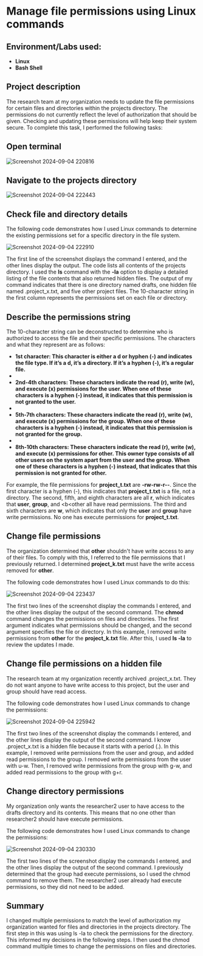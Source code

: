 # Manage file permissions using Linux commands

## Environment/Labs used:
- <b>Linux</b>
- <b>Bash Shell</b>

## Project description
The research team at my organization needs to update the file permissions for certain files and directories within the projects directory. The permissions do not currently reflect the level of authorization that should be given. Checking and updating these permissions will help keep their system secure. To complete this task, I performed the following tasks:

## Open terminal
![Screenshot 2024-09-04 220816](https://github.com/user-attachments/assets/24699683-55bd-4cb9-a3c3-187a755c9308)

## Navigate to the projects directory
![Screenshot 2024-09-04 222443](https://github.com/user-attachments/assets/2d95d33e-7597-42bf-8f12-3525b3d06393)

## Check file and directory details
The following code demonstrates how I used Linux commands to determine the existing permissions set for a specific directory in the file system.

![Screenshot 2024-09-04 222910](https://github.com/user-attachments/assets/3a726a0e-7d10-4a08-9fa5-ca6d0e5ffe13)


The first line of the screenshot displays the command I entered, and the other lines display the output. The code lists all contents of the projects directory. I used the <b>ls</b> command with the <b>-la</b> option to display a detailed listing of the file contents that also returned hidden files. The output of my command indicates that there is one directory named drafts, one hidden file named .project_x.txt, and five other project files. The 10-character string in the first column represents the permissions set on each file or directory.

## Describe the permissions string
The 10-character string can be deconstructed to determine who is authorized to access the file and their specific permissions. The characters and what they represent are as follows:

-	<b>1st character: This character is either a d or hyphen (-) and indicates the file type. If it’s a d, it’s a directory. If it’s a hyphen (-), it’s a regular file.</b>
-	
-	<b>2nd-4th characters: These characters indicate the read (r), write (w), and execute (x) permissions for the user. When one of these characters is a hyphen (-) instead, it indicates that this permission is not granted to the user.</b>
-	
-	<b>5th-7th characters: These characters indicate the read (r), write (w), and execute (x) permissions for the group. When one of these characters is a hyphen (-) instead, it indicates that this permission is not granted for the group.</b>
-	
-	<b>8th-10th characters: These characters indicate the read (r), write (w), and execute (x) permissions for other. This owner type consists of all other users on the system apart from the user and the group. When one of these characters is a hyphen (-) instead, that indicates that this permission is not granted for other.</b>

For example, the file permissions for <b>project_t.txt</b> are <b>-rw-rw-r--</b>. Since the first character is a hyphen (-), this indicates that <b>project_t.txt</b> is a file, not a directory. The second, fifth, and eighth characters are all <b>r</b>, which indicates that <b>user</b>, <b>group</b>, and <b<other</b> all have read permissions. The third and sixth characters are <b>w</b>, which indicates that only the <b>user</b> and <b>group</b> have write permissions. No one has execute permissions for <b>project_t.txt</b>.

## Change file permissions
The organization determined that <b>other</b> shouldn't have write access to any of their files. To comply with this, I referred to the file permissions that I previously returned. I determined <b>project_k.txt</b> must have the write access removed for <b>other</b>.

The following code demonstrates how I used Linux commands to do this:

 ![Screenshot 2024-09-04 223437](https://github.com/user-attachments/assets/4c0c67a2-68ea-40b1-8c61-f8c70382c29d)


The first two lines of the screenshot display the commands I entered, and the other lines display the output of the second command. The <b>chmod</b> command changes the permissions on files and directories. The first argument indicates what permissions should be changed, and the second argument specifies the file or directory. In this example, I removed write permissions from <b>other</b> for the <b>project_k.txt</b> file. After this, I used <b>ls -la</b> to review the updates I made.

## Change file permissions on a hidden file
The research team at my organization recently archived .project_x.txt. They do not want anyone to have write access to this project, but the user and group should have read access. 

The following code demonstrates how I used Linux commands to change the permissions:

 ![Screenshot 2024-09-04 225942](https://github.com/user-attachments/assets/231ddd21-3a0d-4cb6-9adc-f0cf6841bbc6)


The first two lines of the screenshot display the commands I entered, and the other lines display the output of the second command. I know .project_x.txt is a hidden file because it starts with a period (.). In this example, I removed write permissions from the user and group, and added read permissions to the group. I removed write permissions from the user with u-w. Then, I removed write permissions from the group with g-w, and added read permissions to the group with g+r. 

## Change directory permissions
My organization only wants the researcher2 user to have access to the drafts directory and its contents. This means that no one other than researcher2 should have execute permissions.

The following code demonstrates how I used Linux commands to change the permissions:

 ![Screenshot 2024-09-04 230330](https://github.com/user-attachments/assets/e4b8874b-2bba-4951-942f-ab2526c7a4b2)


The first two lines of the screenshot display the commands I entered, and the other lines display the output of the second command. I previously determined that the group had execute permissions, so I used the chmod command to remove them. The researcher2 user already had execute permissions, so they did not need to be added.

## Summary
I changed multiple permissions to match the level of authorization my organization wanted for files and directories in the projects directory. The first step in this was using ls -la to check the permissions for the directory. This informed my decisions in the following steps. I then used the chmod command multiple times to change the permissions on files and directories.



